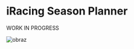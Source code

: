 # iRacing Season Planner
WORK IN PROGRESS

![obraz](https://user-images.githubusercontent.com/75385707/162599749-9cbaa56c-d74c-4df8-8377-64cb12cb3db1.png)
